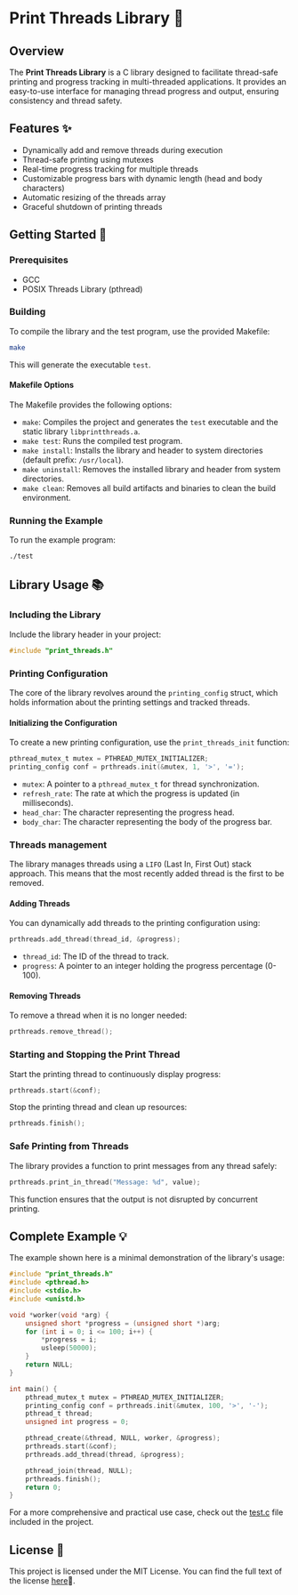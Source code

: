 # Print Threads Library 🧵

## Overview

The **Print Threads Library** is a C library designed to facilitate thread-safe printing and progress tracking in
multi-threaded applications. It provides an easy-to-use interface for managing thread progress and output, ensuring
consistency and thread safety.

## Features ✨

- Dynamically add and remove threads during execution
- Thread-safe printing using mutexes
- Real-time progress tracking for multiple threads
- Customizable progress bars with dynamic length (head and body characters)
- Automatic resizing of the threads array
- Graceful shutdown of printing threads

## Getting Started 🚀

### Prerequisites

- GCC
- POSIX Threads Library (pthread)

### Building

To compile the library and the test program, use the provided Makefile:

```bash
make
```

This will generate the executable `test`.

#### Makefile Options

The Makefile provides the following options:

- `make`: Compiles the project and generates the `test` executable and the static library `libprintthreads.a`.
- `make test`: Runs the compiled test program.
- `make install`: Installs the library and header to system directories (default prefix: `/usr/local`).
- `make uninstall`: Removes the installed library and header from system directories.
- `make clean`: Removes all build artifacts and binaries to clean the build environment.

### Running the Example

To run the example program:

```bash
./test
```

## Library Usage 📚

### Including the Library

Include the library header in your project:

```c
#include "print_threads.h"
```

### Printing Configuration

The core of the library revolves around the `printing_config` struct, which holds information about the printing
settings and tracked threads.

#### Initializing the Configuration

To create a new printing configuration, use the `print_threads_init` function:

```c
pthread_mutex_t mutex = PTHREAD_MUTEX_INITIALIZER;
printing_config conf = prthreads.init(&mutex, 1, '>', '=');
```

- `mutex`: A pointer to a `pthread_mutex_t` for thread synchronization.
- `refresh_rate`: The rate at which the progress is updated (in milliseconds).
- `head_char`: The character representing the progress head.
- `body_char`: The character representing the body of the progress bar.

### Threads management

The library manages threads using a `LIFO` (Last In, First Out) stack approach. This means that the most recently added
thread is the first to be removed.

#### Adding Threads

You can dynamically add threads to the printing configuration using:

```c
prthreads.add_thread(thread_id, &progress);
```

- `thread_id`: The ID of the thread to track.
- `progress`: A pointer to an integer holding the progress percentage (0-100).

#### Removing Threads

To remove a thread when it is no longer needed:

```c
prthreads.remove_thread();
```

### Starting and Stopping the Print Thread

Start the printing thread to continuously display progress:

```c
prthreads.start(&conf);
```

Stop the printing thread and clean up resources:

```c
prthreads.finish();
```

### Safe Printing from Threads

The library provides a function to print messages from any thread safely:

```c
prthreads.print_in_thread("Message: %d", value);
```

This function ensures that the output is not disrupted by concurrent printing.

## Complete Example 💡

The example shown here is a minimal demonstration of the library's usage:

```c
#include "print_threads.h"
#include <pthread.h>
#include <stdio.h>
#include <unistd.h>

void *worker(void *arg) {
    unsigned short *progress = (unsigned short *)arg;
    for (int i = 0; i <= 100; i++) {
        *progress = i;
        usleep(50000);
    }
    return NULL;
}

int main() {
    pthread_mutex_t mutex = PTHREAD_MUTEX_INITIALIZER;
    printing_config conf = prthreads.init(&mutex, 100, '>', '-');
    pthread_t thread;
    unsigned int progress = 0;

    pthread_create(&thread, NULL, worker, &progress);
    prthreads.start(&conf);
    prthreads.add_thread(thread, &progress);

    pthread_join(thread, NULL);
    prthreads.finish();
    return 0;
}
```

For a more comprehensive and practical use case, check out the [test.c](./tests/test.c) file included in the project.

## License 📜

This project is licensed under the MIT License. You can find the full text of the license [here](./LICENSE)📄.
